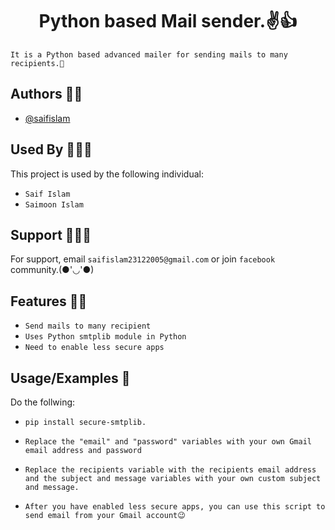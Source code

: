 <h1 align="center">Python based Mail sender.✌️👍</h1>


`It is a Python based advanced mailer for sending mails to many recipients.🙂
`


## Authors 👦🏻

- [@saifislam](https://www.github.com/sa-if)


## Used By 🧑‍🤝‍🧑

This project is used by the following individual:

- `Saif Islam`  
- `Saimoon Islam`


## Support 💁🏻‍♂️

For support, email `saifislam23122005@gmail.com` or join `facebook` community.(●'◡'●)


## Features 🙌🏻


- `Send mails to many recipient`
- `Uses Python smtplib module in Python`
- `Need to enable less secure apps`



## Usage/Examples 🎃


Do the follwing:

  - `pip install secure-smtplib.`

  - `Replace the "email" and "password" variables with your own Gmail email address and password`

  - `Replace the recipients variable with the recipients email address and the subject and message variables with your own custom subject and message.`

  - `After you have enabled less secure apps, you can use this script to send email from your Gmail account😉`
    
